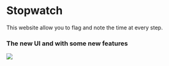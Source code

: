 # Stopwatch
This website allow you to flag and note the time at every step.
### The new UI and with some new features
![](https://user-images.githubusercontent.com/88663554/185795031-e4dbe857-b7b8-4611-a59a-43e9c97c50e6.png)
